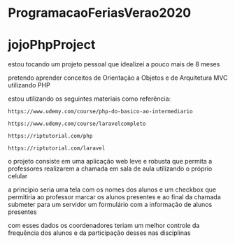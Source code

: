 # ProgramacaoFeriasVerao2020

#   jojoPhpProject

estou tocando um projeto pessoal que idealizei a pouco mais de 8 meses

pretendo aprender conceitos de Orientação a Objetos e de Arquitetura MVC utilizando PHP

estou utilizando os seguintes materiais como referência:

    https://www.udemy.com/course/php-do-basico-ao-intermediario

    https://www.udemy.com/course/laravelcompleto

    https://riptutorial.com/php

    https://riptutorial.com/laravel

o projeto consiste em uma aplicação web leve e robusta que permita a professores realizarem a chamada em sala de aula utilizando o próprio celular

a principio seria uma tela com os nomes dos alunos e um checkbox que permitiria ao professor marcar os alunos presentes e ao final da chamada submeter para um servidor um formulário com a informação de alunos presentes

com esses dados os coordenadores teriam um melhor controle da frequência dos alunos e da participação desses nas disciplinas